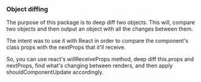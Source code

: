 ### Object diffing

The purpose of this package is to deep diff two objects.
This will, compare two objects and then output an object with
all the changes between them.

The intent was to use it with React in order to compare
the component's class props with the nextProps that it'll receive.

So, you can use react's willReceiveProps method, deep diff
this.props and nextProps, find what's changing between renders,
and then apply shouldComponentUpdate accordingly.
